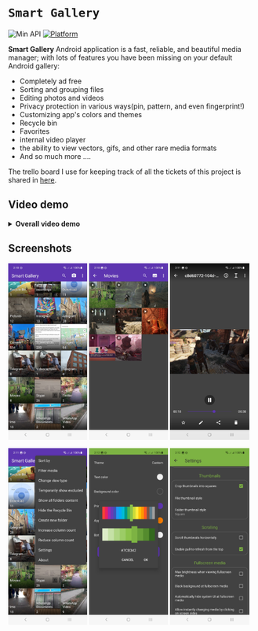# `Smart Gallery`

![Min API](https://img.shields.io/badge/API-21%2B-orange.svg?style=flat)
[![Platform](https://img.shields.io/badge/platform-Android-green.svg)](http://developer.android.com/index.html)

<b>Smart Gallery</b> Android application is a fast, reliable, and beautiful media manager; with lots
of features you have been missing on your default Android gallery:
<ul>
<li>Completely ad free</li>
<li>Sorting and grouping files</li>
<li>Editing photos and videos</li>
<li>Privacy protection in various ways(pin, pattern, and even fingerprint!)</li>
<li>Customizing app's colors and themes</li>
<li>Recycle bin</li>
<li>Favorites</li>
<li>internal video player</li>
<li>the ability to view vectors, gifs, and other rare media formats</li>
<li>And so much more ....</li>
</ul>

The trello board I use for keeping track of all the tickets of this project is shared
in <a href="https://trello.com/b/PkJ1D5pO/smart-gallery">here</a>.

## Video demo

<details>
<summary><b>Overall video demo</b></summary>


https://user-images.githubusercontent.com/8706521/227848954-49983ef8-609a-4a19-ad26-8807ebd2f67b.mp4
</details>

## Screenshots

<p>
<img src="/media/screenshot1.png" width="32%"/>
<img src="/media/screenshot2.png" width="32%"/>
<img src="/media/screenshot3.png" width="32%"/>
</p>
<p>
<img src="/media/screenshot4.png" width="32%"/>
<img src="/media/screenshot5.png" width="32%"/>
<img src="/media/screenshot6.png" width="32%"/>
</p>